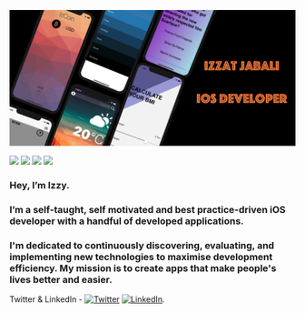 ![Izzat Jabali](header.png)


![](https://img.shields.io/badge/Language-Swift-yellow)
![](https://img.shields.io/badge/Language-Java-orange)
![](https://img.shields.io/badge/IDE-Xcode-blue)
![](https://img.shields.io/badge/IDE-Eclipse-blueviolet)

### Hey, I’m Izzy. 
### I’m a self-taught, self motivated and best practice-driven iOS developer with a handful of developed applications. 

### I'm dedicated to continuously discovering, evaluating, and implementing new technologies to maximise development efficiency. My mission is to create apps that make people's lives better and easier.

<!-- Actual text -->
Twitter & LinkedIn - [![Twitter][1.2]][1] [![LinkedIn][2.2]][2].

<!-- Icons -->

[1.2]: http://i.imgur.com/wWzX9uB.png (twitter icon without padding)
[2.2]: https://raw.githubusercontent.com/MartinHeinz/MartinHeinz/master/linkedin-3-16.png (LinkedIn icon without padding)

<!-- Links to your social media accounts -->

[1]: https://twitter.com/izzzyzz
[2]: https://www.linkedin.com/in/izzat-jabali/

